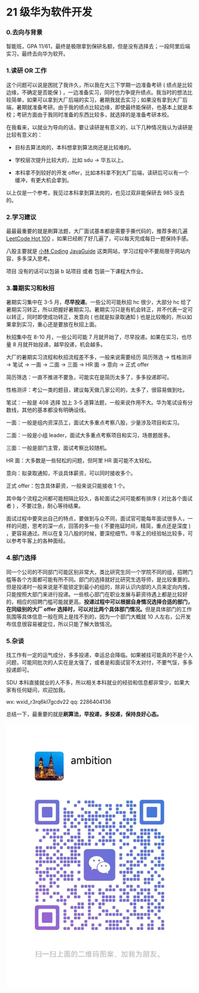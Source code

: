 # 21 级华为软件开发

### 0.去向与背景

智能班，GPA 11/61，最终是极限拿到保研名额，但是没有选择去；一段阿里后端实习，最终去向华为软开。

### 1.读研 OR 工作

这个问题可以说是困扰了我许久，所以我在大三下学期一边准备考研 ( 绩点是比较边缘，不确定是否能保 ) ，一边准备实习，同时也力争提升绩点。我当时的想法比较简单，如果可以拿到大厂后端的实习，暑期我就去实习；如果没有拿到大厂后端，暑期就准备考研。由于我的绩点比较边缘，即使最终能保研，也基本上就是本校；考研方面由于我同时准备的东西比较多，就选择的是准备考研本校。

在我看来，以就业为导向的话，要让读研是有意义的，以下几种情况我认为读研是比较有意义的：

-   目标去算法岗的，本科想拿到算法岗还是比较难的。

-   学校层次提升比较大的，比如 sdu -> 华五以上。

-   本科拿不到较好的开发 offer，比如本科拿不到大厂后端，读研后可以有一个缓冲，有更大机会拿到。

以上仅是一个参考，我见过本科拿到算法岗的，也见过双非能保研去 985 没去的。

### 2.学习建议

最最最重要的就是刷算法题，大厂面试基本都是需要手撕代码的，推荐多刷几遍 [LeetCode Hot 100](https://leetcode.cn/studyplan/top-100-liked/) ，如果已经刷了好几遍了，可以每天完成每日一题保持手感。

八股主要就是 [小林 Coding](https://xiaolincoding.com/)  [JavaGuide](https://javaguide.cn/) 这类网站，学习过程中不要局限于网站内容，多多深入思考。

项目 没有的话可以包装 b 站项目 或者 包装一下课程大作业。&#x20;

### 3.暑期实习和秋招

暑期实习集中在 3-5 月，**尽早投递**。一些公司可能秋招 hc 很少，大部分 hc 给了暑期实习转正，所以把握好暑期实习。暑期实习只是有机会转正，并不代表一定可以转正，同时即使成功转正，发意向 ( 也就是拟录取通知 ) 也是比较晚的，所以如果拿到实习，重心还是要放在秋招上面。

秋招集中在 8-10 月，一些公司可能 7 月就开始了，尽早投递。如果在实习，也尽量 8 月就开始投递，越早投递，机会越多。

大厂的暑期实习流程和秋招流程差不多，一般来说需要经历 简历筛选 -> 性格测评 -> 笔试 -> 一面 -> 二面 -> 三面 -> HR 面 -> 意向 -> 正式 offer

简历筛选：一直不推进不要急，可能实在是简历太多了，多多投递即可。

性格测评：考公一类的题目，建议每天做几家公司的，太多了，很容易做到吐。

笔试：一般是 408 选择 加上 3-5 道算法题，一般来说作用不大。华为笔试设有分数线，其他的基本都没有明确设线。

一面：一般是组内资深员工，面试大多重点考察八股，少量涉及项目和实习。

二面：一般是小组 leader，面试大多重点考察项目和实习，场景题居多。

三面：一般是部门主管，面试考察比较随机。

HR 面：大多数是一些轻松的问题，但阿里 HR 面可能不太轻松。

意向：拟录取通知，不谈具体薪资，可以同时接收多个。

正式 offer：包含具体薪资，一般来说只能接收 1 个。

其中每个流程之间都可能相隔比较久，各轮面试之间可能都有排序 ( 对比各个面试者 ) ，不要过急，耐心等待结果。

面试过程中要突出自己的特点，要做到与众不同，面试官可能每年面试很多人，一样的问题，思考的深一点，回答的多一些 ( 不要拖延时间，精简，重点还是深度 ) ，更容易通过。所以在复习八股的时候，要深挖细节。牛客上的经验帖比较多，可以参考牛客上的各种面经。

### 4.部门选择

同一个公司的不同部门可能区别非常大，类比研究生同一个学院不同的组，招聘门槛等各个方面都可能有所不同。部门的选择就好比研究生选导师，是比较重要的。但是投递时一般来说是不能锁定到最小的组的，除非认识内部的人员来定向内推，只能按照大部门来进行投递。一些核心部门在职业发展与薪资待遇上都是比较好的，相应的招聘门槛可能就更高。**投递过程中可以根据自身情况选择合适的部门，在同级别的大厂 offer 选择时，可以对比两个具体部门情况。**&#x4F46;是具体部门的工作氛围等具体信息一般在网上是找不到的，因为一个部门大概就 10 人左右，公开发布信息很容易被定位，所以只能了解大致情况。

### 5.杂谈

找工作有一定的运气成分，多多投递，幸运总会降临。如果被挂可能真的不是个人问题，可能同批次的人实在是太强了，或者是和面试官不太对付，不要气馁，多多投递即可。

SDU 本科直接就业的人不多，所以相关本科就业的经验和信息都非常少，如果大家有任何疑问，欢迎加我。

wx: wxid_r3rq6kl7gcdv22 qq: 2286404136

总结一下，最重要的就是**刷算法，早投递，多投递，保持良好心态。**

![微信](../../assets/dd3b0cd4-f316-4fa3-a98e-c77a35fedecb.jpg)
